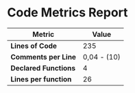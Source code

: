 # Code Metrics Report

| Metric                          | Value       |
|---------------------------------|-------------|
| **Lines of Code**               | 235         |
| **Comments per Line**           | 0,04 - (10) |
| **Declared Functions**          | 4           |
| **Lines per function**          | 26          |


